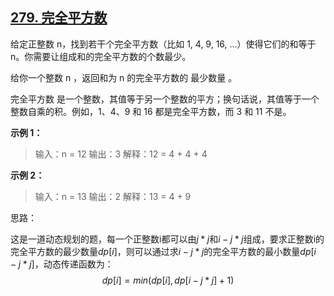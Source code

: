 ## [279. 完全平方数](https://leetcode-cn.com/problems/perfect-squares/)

给定正整数 n，找到若干个完全平方数（比如 1, 4, 9, 16, ...）使得它们的和等于 n。你需要让组成和的完全平方数的个数最少。

给你一个整数 n ，返回和为 n 的完全平方数的 最少数量 。

完全平方数 是一个整数，其值等于另一个整数的平方；换句话说，其值等于一个整数自乘的积。例如，1、4、9 和 16 都是完全平方数，而 3 和 11 不是。



**示例 1：**

> 输入：n = 12
> 输出：3 
> 解释：12 = 4 + 4 + 4



**示例 2：**

> 输入：n = 13
> 输出：2
> 解释：13 = 4 + 9



思路：

这是一道动态规划的题，每一个正整数i都可以由$j*j$和$i-j*j$组成，要求正整数i的完全平方数的最少数量$dp[i]$，则可以通过求$i-j*j$的完全平方数的最小数量$dp[i-j*j]$，动态传递函数为：
$$
dp[i] = min(dp[i],dp[i-j*j]+1)
$$
